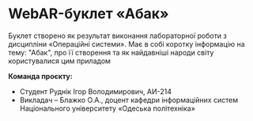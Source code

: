 # WebAR-буклет «Абак»
Буклет створено як результат виконання лабораторної роботи з дисципліни «Операційні системи».
Має в собі коротку інформацію на тему: "Абак", про її створення та як найдавніші народи світу користувалися цим приладом

**Команда проєкту:**
+ Студент Руднік Ігор Володимирович, АИ-214
+ Викладач – Блажко О.А., доцент кафедри інформаційних систем Національного 
університету «Одеська політехніка»
